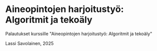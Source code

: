 # Aineopintojen harjoitustyö: Algoritmit ja tekoäly
Palautukset kurssille "Aineopintojen harjoitustyö: Algoritmit ja tekoäly"


Lassi Savolainen, 2025
